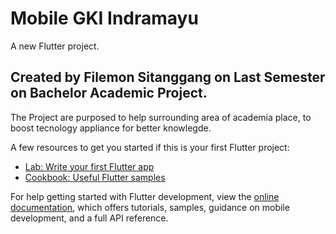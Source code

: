 # Mobile GKI Indramayu

A new Flutter project.

## Created by Filemon Sitanggang on Last Semester on Bachelor Academic Project.

The Project are purposed to help surrounding area of academia place, to boost tecnology appliance for better knowlegde.

A few resources to get you started if this is your first Flutter project:

- [Lab: Write your first Flutter app](https://docs.flutter.dev/get-started/codelab)
- [Cookbook: Useful Flutter samples](https://docs.flutter.dev/cookbook)

For help getting started with Flutter development, view the
[online documentation](https://docs.flutter.dev/), which offers tutorials,
samples, guidance on mobile development, and a full API reference.

